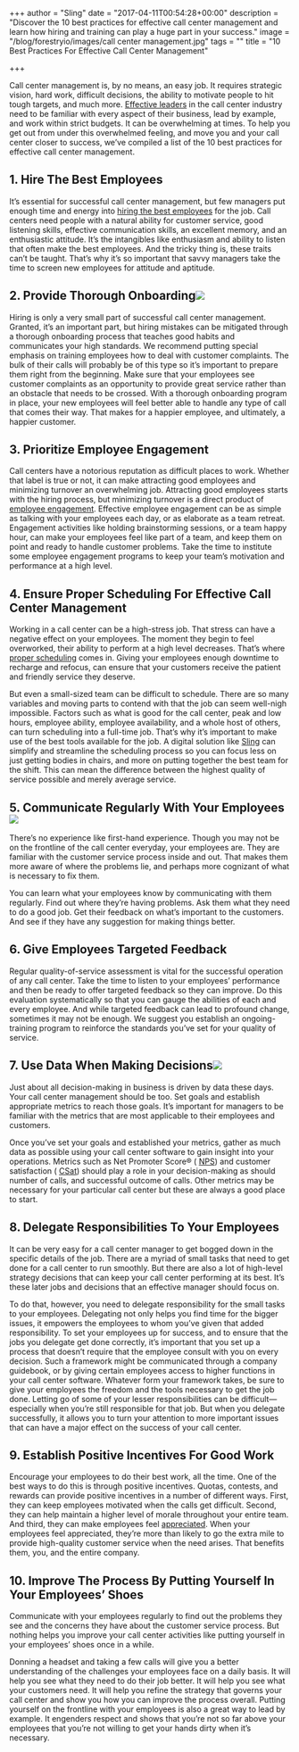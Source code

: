 +++
author = "Sling"
date = "2017-04-11T00:54:28+00:00"
description = "Discover the 10 best practices for effective call center management and learn how hiring and training can play a huge part in your success."
image = "/blog/forestryio/images/call center management.jpg"
tags = ""
title = "10 Best Practices For Effective Call Center Management"

+++


Call center management is, by no means, an easy job. It requires strategic vision, hard work, difficult decisions, the ability to motivate people to hit tough targets, and much more. 
<a href="https://getsling.com/blog/post/effective-leaders/">Effective leaders</a> in the call center industry need to be familiar with every aspect of their business, lead by example, and work within strict budgets. It can be overwhelming at times. To help you get out from under this overwhelmed feeling, and move you and your call center closer to success, we’ve compiled a list of the 10 best practices for effective call center management.

## 1. Hire The Best Employees

It’s essential for successful call center management, but few managers put enough time and energy into 
<a href="https://getsling.com/blog/post/find-employees/">hiring the best employees</a> for the job. Call centers need people with a natural ability for customer service, good listening skills, effective communication skills, an excellent memory, and an enthusiastic attitude. It’s the intangibles like enthusiasm and ability to listen that often make the best employees. And the tricky thing is, these traits can’t be taught. That’s why it’s so important that savvy managers take the time to screen new employees for attitude and aptitude.

## 2. Provide Thorough Onboarding![](/blog/forestryio/images/image03-11.jpg)

Hiring is only a very small part of successful call center management. Granted, it’s an important part, but hiring mistakes can be mitigated through a thorough onboarding process that teaches good habits and communicates your high standards. We recommend putting special emphasis on training employees how to deal with customer complaints. The bulk of their calls will probably be of this type so it’s important to prepare them right from the beginning. Make sure that your employees see customer complaints as an opportunity to provide great service rather than an obstacle that needs to be crossed. With a thorough onboarding program in place, your new employees will feel better able to handle any type of call that comes their way. That makes for a happier employee, and ultimately, a happier customer.

## 3. Prioritize Employee Engagement

Call centers have a notorious reputation as difficult places to work. Whether that label is true or not, it can make attracting good employees and minimizing turnover an overwhelming job. Attracting good employees starts with the hiring process, but minimizing turnover is a direct product of 
<a href="https://getsling.com/blog/post/employee-engagement-ideas/">employee engagement</a>. Effective employee engagement can be as simple as talking with your employees each day, or as elaborate as a team retreat. Engagement activities like holding brainstorming sessions, or a team happy hour, can make your employees feel like part of a team, and keep them on point and ready to handle customer problems. Take the time to institute some employee engagement programs to keep your team’s motivation and performance at a high level.

## 4. Ensure Proper Scheduling For Effective Call Center Management

Working in a call center can be a high-stress job. That stress can have a negative effect on your employees. The moment they begin to feel overworked, their ability to perform at a high level decreases. That’s where 
<a href="https://getsling.com/blog/post/schedule-my-employees/">proper scheduling</a> comes in. Giving your employees enough downtime to recharge and refocus, can ensure that your customers receive the patient and friendly service they deserve.

But even a small-sized team can be difficult to schedule. There are so many variables and moving parts to contend with that the job can seem well-nigh impossible. Factors such as what is good for the call center, peak and low hours, employee ability, employee availability, and a whole host of others, can turn scheduling into a full-time job. That’s why it’s important to make use of the best tools available for the job. A digital solution like 
<a href="https://getsling.com/">Sling</a> can simplify and streamline the scheduling process so you can focus less on just getting bodies in chairs, and more on putting together the best team for the shift. This can mean the difference between the highest quality of service possible and merely average service.

## 5. Communicate Regularly With Your Employees![](/blog/forestryio/images/call%20center.jpg)

There’s no experience like first-hand experience. Though you may not be on the frontline of the call center everyday, your employees are. They are familiar with the customer service process inside and out. That makes them more aware of where the problems lie, and perhaps more cognizant of what is necessary to fix them.

You can learn what your employees know by communicating with them regularly. Find out where they’re having problems. Ask them what they need to do a good job. Get their feedback on what’s important to the customers. And see if they have any suggestion for making things better.

## 6. Give Employees Targeted Feedback

Regular quality-of-service assessment is vital for the successful operation of any call center. Take the time to listen to your employees’ performance and then be ready to offer targeted feedback so they can improve. Do this evaluation systematically so that you can gauge the abilities of each and every employee. And while targeted feedback can lead to profound change, sometimes it may not be enough. We suggest you establish an ongoing-training program to reinforce the standards you’ve set for your quality of service.

## 7. Use Data When Making Decisions![](/blog/forestryio/images/call%20center%20manager.jpg)

Just about all decision-making in business is driven by data these days. Your call center management should be too. Set goals and establish appropriate metrics to reach those goals. It’s important for managers to be familiar with the metrics that are most applicable to their employees and customers.

Once you’ve set your goals and established your metrics, gather as much data as possible using your call center software to gain insight into your operations. Metrics such as Net Promoter Score® (
<a href="https://www.talkdesk.com/blog/nps-improve-call-center">NPS</a>) and customer satisfaction (
<a href="https://www.talkdesk.com/blog/csat-improve-call-center" class="">CSat</a>) should play a role in your decision-making as should number of calls, and successful outcome of calls. Other metrics may be necessary for your particular call center but these are always a good place to start.

## 8. Delegate Responsibilities To Your Employees

It can be very easy for a call center manager to get bogged down in the specific details of the job. There are a myriad of small tasks that need to get done for a call center to run smoothly. But there are also a lot of high-level strategy decisions that can keep your call center performing at its best. It’s these later jobs and decisions that an effective manager should focus on.

To do that, however, you need to delegate responsibility for the small tasks to your employees. Delegating not only helps you find time for the bigger issues, it empowers the employees to whom you’ve given that added responsibility. To set your employees up for success, and to ensure that the jobs you delegate get done correctly, it’s important that you set up a process that doesn’t require that the employee consult with you on every decision. Such a framework might be communicated through a company guidebook, or by giving certain employees access to higher functions in your call center software. Whatever form your framework takes, be sure to give your employees the freedom and the tools necessary to get the job done. Letting go of some of your lesser responsibilities can be difficult—especially when you’re still responsible for that job. But when you delegate successfully, it allows you to turn your attention to more important issues that can have a major effect on the success of your call center.

## 9. Establish Positive Incentives For Good Work

Encourage your employees to do their best work, all the time. One of the best ways to do this is through positive incentives. Quotas, contests, and rewards can provide positive incentives in a number of different ways. First, they can keep employees motivated when the calls get difficult. Second, they can help maintain a higher level of morale throughout your entire team. And third, they can make employees feel 
<a href="https://getsling.com/blog/post/employee-appreciation/">appreciated</a>. When your employees feel appreciated, they’re more than likely to go the extra mile to provide high-quality customer service when the need arises. That benefits them, you, and the entire company.

## 10. Improve The Process By Putting Yourself In Your Employees’ Shoes

Communicate with your employees regularly to find out the problems they see and the concerns they have about the customer service process. But nothing helps you improve your call center activities like putting yourself in your employees’ shoes once in a while.

Donning a headset and taking a few calls will give you a better understanding of the challenges your employees face on a daily basis. It will help you see what they need to do their job better. It will help you see what your customers need. It will help you refine the strategy that governs your call center and show you how you can improve the process overall. Putting yourself on the frontline with your employees is also a great way to lead by example. It engenders respect and shows that you’re not so far above your employees that you’re not willing to get your hands dirty when it’s necessary.








